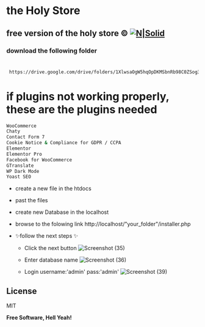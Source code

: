 
# the Holy Store
## free version of the holy store © [![N|Solid](https://adalo.global.ssl.fastly.net/apps/1caa2348-96d5-47b2-87b0-80643dc98416/icon?size=18)](https://adalo.global.ssl.fastly.net/apps/1caa2348-96d5-47b2-87b0-80643dc98416/icon?size=40)


### download the following folder 
#
#
```diff
 https://drive.google.com/drive/folders/1XlwsaOgW5hqOpDKMSbnRb98C0ZSog3aP?usp=sharing
``` 

  # if plugins not working properly, these are the plugins needed

```sh
WooCommerce
Chaty
Contact Form 7
Cookie Notice & Compliance for GDPR / CCPA
Elementor
Elementor Pro
Facebook for WooCommerce
GTranslate
WP Dark Mode
Yoast SEO
```


- create a new file in the htdocs
- past the files
- create new Database in the localhost
- browse to the folowing link http://localhost/"your_folder"/installer.php
- ✨follow the next steps ✨




   
   
   
   
   +  Click the next button 
   ![Screenshot (35)](https://user-images.githubusercontent.com/36106440/123546310-0077ad80-d754-11eb-85dc-67dc05d3bb90.png)

   + Enter database name
   ![Screenshot (36)](https://user-images.githubusercontent.com/36106440/123547193-babce400-d757-11eb-90ff-ca460ea0e1d9.png)
   + Login username:'admin'   pass:'admin'
   ![Screenshot (39)](https://user-images.githubusercontent.com/36106440/123547282-0cfe0500-d758-11eb-83af-d1a06b0db2d8.png)
   



## License

MIT



**Free Software, Hell Yeah!**




   [dill]: <https://github.com/joemccann/dillinger>
   [git-repo-url]: <https://github.com/joemccann/dillinger.git>
   [john gruber]: <http://daringfireball.net>
   [df1]: <http://daringfireball.net/projects/markdown/>
   [markdown-it]: <https://github.com/markdown-it/markdown-it>
   [Ace Editor]: <http://ace.ajax.org>
   [node.js]: <http://nodejs.org>
   [Twitter Bootstrap]: <http://twitter.github.com/bootstrap/>
   [jQuery]: <http://jquery.com>
   [@tjholowaychuk]: <http://twitter.com/tjholowaychuk>
   [express]: <http://expressjs.com>
   [AngularJS]: <http://angularjs.org>
   [Gulp]: <http://gulpjs.com>

   [PlDb]: <https://github.com/joemccann/dillinger/tree/master/plugins/dropbox/README.md>
   [PlGh]: <https://github.com/joemccann/dillinger/tree/master/plugins/github/README.md>
   [PlGd]: <https://github.com/joemccann/dillinger/tree/master/plugins/googledrive/README.md>
   [PlOd]: <https://github.com/joemccann/dillinger/tree/master/plugins/onedrive/README.md>
   [PlMe]: <https://github.com/joemccann/dillinger/tree/master/plugins/medium/README.md>
   [PlGa]: <https://github.com/RahulHP/dillinger/blob/master/plugins/googleanalytics/README.md>


